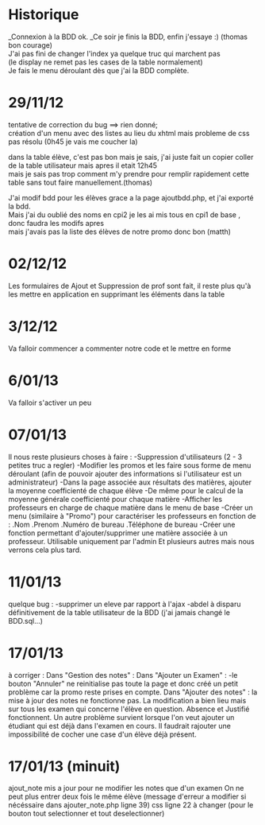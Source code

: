 Historique
==========

_Connexion à la BDD ok.
_Ce soir je finis la BDD, enfin j'essaye :) (thomas bon courage) <br/>
J'ai pas fini de changer l'index ya quelque truc qui marchent pas <br/> 
(le display ne remet pas les cases de la table normalement)  <br/>
Je fais le menu déroulant dès que j'ai la BDD complète. <br/>

29/11/12
==============================
tentative de correction du bug ==> rien donné;<br/>
création d'un menu avec des listes au lieu du xhtml mais probleme de css pas résolu (0h45 je vais me coucher la) <br/>

dans la table élève, c'est pas bon mais je sais, j'ai juste fait un copier coller de la table utilisateur mais apres il etait 12h45 <br/>
mais je sais pas trop comment m'y prendre pour remplir rapidement cette table sans tout faire manuellement.(thomas)<br/>

J'ai modif bdd pour les élèves grace a la page ajoutbdd.php, et j'ai exporté la bdd.<br/>
Mais j'ai du oublié des noms en cpi2 je les ai mis tous en cpi1 de base , donc faudra les modifs apres <br/>
mais j'avais pas la liste des élèves de notre promo donc bon (matth)<br/>


02/12/12
==============
Les formulaires de Ajout et Suppression de prof sont fait, il reste plus qu'à les mettre en application en supprimant les éléments dans la table<br/>

3/12/12 
=============
Va falloir commencer a commenter notre code et le mettre en forme

6/01/13 
=============
Va falloir s'activer un peu

07/01/13
=============
Il nous reste plusieurs choses à faire :
    -Suppression d'utilisateurs (2 - 3 petites truc a regler)
    -Modifier les promos et les faire sous forme de menu déroulant (afin de pouvoir ajouter des informations si l'utilisateur est un administrateur)
    -Dans la page associée aux résultats des matières, ajouter la moyenne coefficienté de chaque élève
    -De même pour le calcul de la moyenne générale coefficienté pour chaque matière
    -Afficher les professeurs en charge de chaque matière dans le menu de base
    -Créer un menu (similaire à "Promo") pour caractériser les professeurs en fonction de :
        .Nom
        .Prenom
        .Numéro de bureau
        .Téléphone de bureau
    -Créer une fonction permettant d'ajouter/supprimer une matière associée à un professeur. Utilisable uniquement par l'admin
Et plusieurs autres mais nous verrons cela plus tard.

11/01/13
=============
quelque bug : 
-supprimer un eleve par rapport à l'ajax
-abdel à disparu définitivement de la table utilisateur de la BDD (j'ai jamais changé le BDD.sql...)

17/01/13
=============
à corriger :
    Dans "Gestion des notes" :
        Dans "Ajouter un Examen" :
            -le bouton "Annuler" ne reinitialise pas toute la page et donc créé un petit problème car la promo reste prises en compte.
        Dans "Ajouter des notes" :
            la mise à jour des notes ne fonctionne pas.
            La modification a bien lieu mais sur tous les examen qui concerne l'élève en question.
            Absence et Justifié fonctionnent.
            Un autre problème survient lorsque l'on veut ajouter un étudiant qui est déjà dans l'examen en cours. Il faudrait rajouter une impossibilité de cocher une case d'un élève déjà présent.

17/01/13 (minuit)
=============
ajout_note mis a jour pour ne modifier les notes que d'un examen
On ne peut plus entrer deux fois le même élève (message d'erreur a modifier si nécéssaire dans ajouter_note.php ligne 39)
css ligne 22 à changer (pour le bouton tout selectionner et tout deselectionner)
